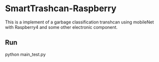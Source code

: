# SmartTrashcan-Raspberry
This is a implement of a garbage classification transhcan using mobileNet with Raspberry4 and some other electronic component.
## Run
python  main_test.py
